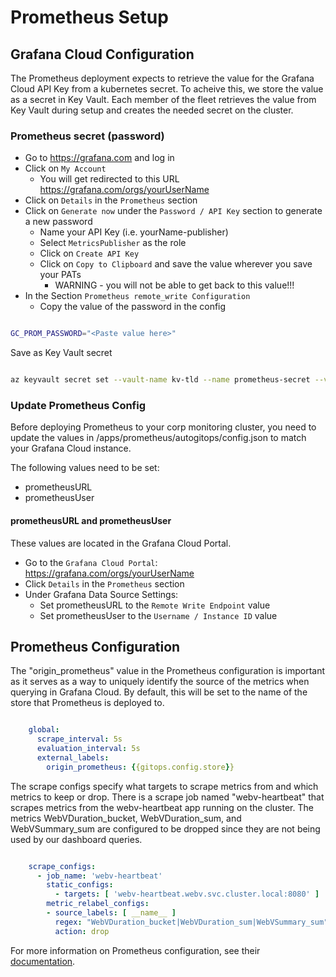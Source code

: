 # Prometheus Setup

## Grafana Cloud Configuration

The Prometheus deployment expects to retrieve the value for the Grafana Cloud API Key from a kubernetes secret. To acheive this, we store the value as a secret in Key Vault. Each member of the fleet retrieves the value from Key Vault during setup and creates the needed secret on the cluster.

### Prometheus secret (password)

* Go to <https://grafana.com> and log in
* Click on `My Account`
  * You will get redirected to this URL <https://grafana.com/orgs/yourUserName>
* Click on `Details` in the `Prometheus` section
* Click on `Generate now` under the `Password / API Key` section to generate a new password
  * Name your API Key (i.e. yourName-publisher)
  * Select `MetricsPublisher` as the role
  * Click on `Create API Key`
  * Click on `Copy to Clipboard` and save the value wherever you save your PATs
    * WARNING - you will not be able to get back to this value!!!
* In the Section `Prometheus remote_write Configuration`
  * Copy the value of the password in the config

```bash

GC_PROM_PASSWORD="<Paste value here>"

```

Save as Key Vault secret

```bash

az keyvault secret set --vault-name kv-tld --name prometheus-secret --value $GC_PROM_PASSWORD

```

### Update Prometheus Config

Before deploying Prometheus to your corp monitoring cluster, you need to update the values in /apps/prometheus/autogitops/config.json to match your Grafana Cloud instance.

The following values need to be set:

* prometheusURL
* prometheusUser

#### prometheusURL and prometheusUser

These values are located in the Grafana Cloud Portal.

* Go to the `Grafana Cloud Portal`: <https://grafana.com/orgs/yourUserName>
* Click `Details` in the `Prometheus` section
* Under Grafana Data Source Settings:
  * Set prometheusURL to the `Remote Write Endpoint` value
  * Set prometheusUser to the `Username / Instance ID` value

## Prometheus Configuration

The "origin_prometheus" value in the Prometheus configuration is important as it serves as a way to uniquely identify the source of the metrics when querying in Grafana Cloud. By default, this will be set to the name of the store that Prometheus is deployed to.

```yaml

    global:
      scrape_interval: 5s
      evaluation_interval: 5s
      external_labels:
        origin_prometheus: {{gitops.config.store}}

```

The scrape configs specify what targets to scrape metrics from and which metrics to keep or drop. There is a scrape job named "webv-heartbeat" that scrapes metrics from the webv-heartbeat app running on the cluster. The metrics WebVDuration_bucket, WebVDuration_sum, and WebVSummary_sum are configured to be dropped since they are not being used by our dashboard queries.

```yaml

    scrape_configs:
      - job_name: 'webv-heartbeat'
        static_configs:
          - targets: [ 'webv-heartbeat.webv.svc.cluster.local:8080' ]
        metric_relabel_configs:
        - source_labels: [ __name__ ]
          regex: "WebVDuration_bucket|WebVDuration_sum|WebVSummary_sum"
          action: drop

```

For more information on Prometheus configuration, see their [documentation](https://prometheus.io/docs/prometheus/latest/configuration/configuration/).
